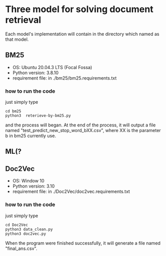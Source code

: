 # Three model for solving document retrieval
Each model's implementation will contain in the directory which named as that model.
## BM25
- OS: Ubuntu 20.04.3 LTS (Focal Fossa)
- Python version: 3.8.10
- requirement file: in ./bm25/bm25.requirements.txt
### how to run the code
just simply type
``` shell
cd bm25
python3  reterieve-by-bm25.py
```
and the process will began. At the end of the process, it will output a file named "test_predict_new_stop_word_bXX.csv", where XX is the parameter b in bm25 currently use.
## ML(?
## Doc2Vec
- OS: Window 10
- Python version: 3.10
- requirement file: in ./Doc2Vec/doc2vec.requirements.txt
### how to run the code
just simply type
``` shell
cd Doc2Vec
python3 data_clean.py
python3 doc2vec.py 
```
When the program were finished successfully, it will generate a file named "final_ans.csv".
